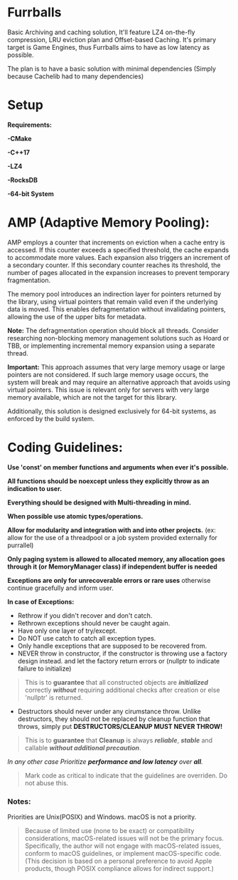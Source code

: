 # Furrballs
Basic Archiving and caching solution, It'll feature LZ4 on-the-fly compression, LRU eviction plan 
and Offset-based Caching. It's primary target is Game Engines, thus Furrballs aims to have as low latency
as possible.

The plan is to have a basic solution with minimal dependencies (Simply because Cachelib had to many 
dependencies)
# Setup
**Requirements:**

**-CMake**

**-C++17**

**-LZ4**

**-RocksDB**

**-64-bit System**

# AMP (Adaptive Memory Pooling): 

AMP employs a counter that increments on eviction when a cache entry is accessed. If this counter exceeds a specified threshold, the cache expands to accommodate more values. Each expansion also triggers an increment of a secondary counter. If this secondary counter reaches its threshold, the number of pages allocated in the expansion increases to prevent temporary fragmentation.

The memory pool introduces an indirection layer for pointers returned by the library, using virtual pointers that remain valid even if the underlying data is moved. This enables defragmentation without invalidating pointers, allowing the use of the upper bits for metadata.

**Note:** The defragmentation operation should block all threads. Consider researching non-blocking memory management solutions such as Hoard or TBB, or implementing incremental memory expansion using a separate thread.

**Important:** This approach assumes that very large memory usage or large pointers are not considered. If such large memory usage occurs, the system will break and may require an alternative approach that avoids using virtual pointers. This issue is relevant only for servers with very large memory available, which are not the target for this library.

Additionally, this solution is designed exclusively for 64-bit systems, as enforced by the build system.

# Coding Guidelines:

**Use 'const' on member functions and arguments when ever it's possible.**

**All functions should be noexcept unless they explicitly throw as an indication to user.**

**Everything should be designed with Multi-threading in mind.**

**When possible use atomic types/operations.**

**Allow for modularity and integration with and into other projects.**
(ex: allow for the use of a threadpool or a job system provided externally for purrallel)

**Only paging system is allowed to allocated memory, 
any allocation goes through it (or MemoryManager class) if independent buffer is needed**

**Exceptions are only for unrecoverable errors or rare uses** 
otherwise continue gracefully and inform user.

**In case of Exceptions:** 
- Rethrow if you didn't recover and don't catch.
- Rethrown exceptions should never be caught again.
- Have only one layer of try/except.
- Do NOT use catch to catch all exception types.
- Only handle exceptions that are supposed to be recovered from.
- NEVER throw in constructor, if the constructor is throwing use a factory design instead. 
and let the factory return errors or (nullptr to indicate failure to initialize)
> This is to **guarantee** that all constructed objects are ***initialized*** correctly 
***without*** requiring additional checks after creation or else 'nullptr' is returned.
- Destructors should never under any cirumstance throw. Unlike destructors, they should not
be replaced by cleanup function that throws, simply put **DESTRUCTORS/CLEANUP MUST NEVER THROW!**
> This is to **guarantee** that **Cleanup** is always ***reliable***, 
***stable*** and callable ***without additional precaution***.

*In any other case Prioritize **performance and low latency** over **all**.*
> Mark code as critical to indicate that the guidelines are overriden. Do not abuse this.

### Notes:
Priorities are Unix(POSIX) and Windows.
macOS is not a priority.

>Because of limited use (none to be exact) or compatibility considerations, 
macOS-related issues will not be the primary focus. 
Specifically, the author will not engage with macOS-related issues, 
conform to macOS guidelines, or implement macOS-specific code. 
(This decision is based on a personal preference to avoid Apple products,
though POSIX compliance allows for indirect support.)
